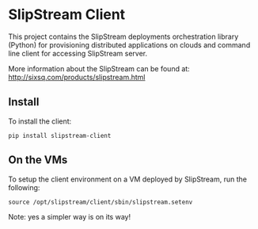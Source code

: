 SlipStream Client
=================

This project contains the SlipStream deployments orchestration library (Python)
for provisioning distributed applications on clouds and command line client 
for accessing SlipStream server.

More information about the SlipStream can be found at: 
http://sixsq.com/products/slipstream.html

Install
-----

To install the client:

```pip install slipstream-client```

On the VMs
-----

To setup the client environment on a VM deployed by SlipStream, run the
following:

```source /opt/slipstream/client/sbin/slipstream.setenv```

Note: yes a simpler way is on its way!
